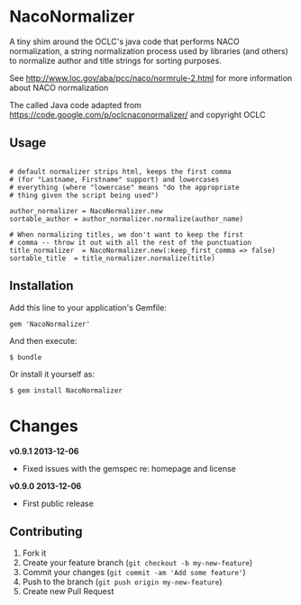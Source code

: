 # NacoNormalizer

A tiny shim around the OCLC's java code that performs NACO normalization,
a string normalization process used by libraries (and others) to normalize
author and title strings for sorting purposes.

See http://www.loc.gov/aba/pcc/naco/normrule-2.html for more information about NACO normalization

The called Java code adapted from https://code.google.com/p/oclcnaconormalizer/ and copyright OCLC

## Usage

~~~

# default normalizer strips html, keeps the first comma
# (for "Lastname, Firstname" support) and lowercases
# everything (where "lowercase" means "do the appropriate
# thing given the script being used")

author_normalizer = NacoNormalizer.new
sortable_author = author_normalizer.normalize(author_name)

# When normalizing titles, we don't want to keep the first
# comma -- throw it out with all the rest of the punctuation
title_normalizer  = NacoNormalizer.new(:keep_first_comma => false)
sortable_title  = title_normalizer.normalize(title)

~~~

## Installation

Add this line to your application's Gemfile:

    gem 'NacoNormalizer'

And then execute:

    $ bundle

Or install it yourself as:

    $ gem install NacoNormalizer


# Changes

__v0.9.1 2013-12-06__

* Fixed issues with the gemspec re: homepage and license

__v0.9.0 2013-12-06__

* First public release

## Contributing

1. Fork it
2. Create your feature branch (`git checkout -b my-new-feature`)
3. Commit your changes (`git commit -am 'Add some feature'`)
4. Push to the branch (`git push origin my-new-feature`)
5. Create new Pull Request
